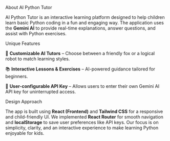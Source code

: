 About AI Python Tutor

AI Python Tutor is an interactive learning platform designed to help children learn basic Python coding in a fun and engaging way. The application uses the **Gemini AI** to provide real-time explanations, answer questions, and assist with Python exercises.

Unique Features

🚀 **Customizable AI Tutors** – Choose between a friendly fox or a logical robot to match learning styles.

📚 **Interactive Lessons & Exercises** – AI-powered guidance tailored for beginners.

🔑 **User-configurable API Key** – Allows users to enter their own Gemini AI API key for uninterrupted access.

Design Approach

The app is built using **React (Frontend)** and **Tailwind CSS** for a responsive and child-friendly UI. We implemented **React Router** for smooth navigation and **localStorage** to save user preferences like API keys. Our focus is on simplicity, clarity, and an interactive experience to make learning Python enjoyable for kids.
